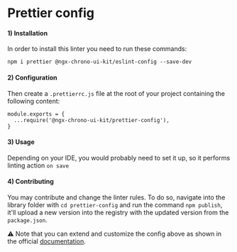 # Prettier config

#### 1) Installation

In order to install this linter you need to run these commands:

`npm i prettier @ngx-chrono-ui-kit/eslint-config --save-dev`

#### 2) Configuration

Then create a `.prettierrc.js` file at the root of your project containing the following content:

```
module.exports = {
  ...require('@ngx-chrono-ui-kit/prettier-config'),
}

```

#### 3) Usage

Depending on your IDE, you would probably need to set it up, so it performs linting action `on save`

#### 4) Contributing

You may contribute and change the linter rules. To do so, navigate into the library folder with `cd prettier-config` and
run the command `npm publish`, it'll upload a new version into the registry with the updated version from
the `package.json`.

⚠ Note that you can extend and customize the config above as shown in the
official [documentation](https://prettier.io/docs/en/configuration.html#sharing-configurations).
